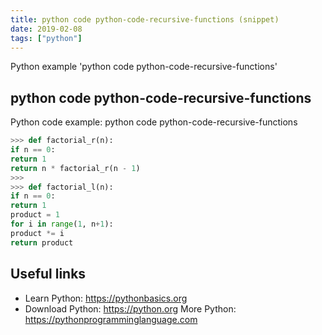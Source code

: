 ```yaml
---
title: python code python-code-recursive-functions (snippet)
date: 2019-02-08
tags: ["python"]
---
```

Python example 'python code python-code-recursive-functions'


## python code python-code-recursive-functions

Python code example: python code python-code-recursive-functions

```python
>>> def factorial_r(n):
if n == 0:
return 1
return n * factorial_r(n - 1)
>>>
>>> def factorial_l(n):
if n == 0:
return 1
product = 1
for i in range(1, n+1):
product *= i
return product


```

## Useful links

- Learn Python: https://pythonbasics.org
- Download Python: https://python.org
More Python: https://pythonprogramminglanguage.com
